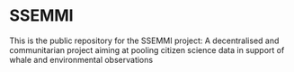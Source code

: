# SSEMMI
This is the public repository for the SSEMMI project: A decentralised and communitarian project aiming at pooling citizen science data in support of whale and environmental observations
